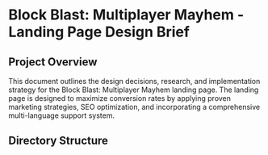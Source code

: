 # Block Blast: Multiplayer Mayhem - Landing Page Design Brief

## Project Overview

This document outlines the design decisions, research, and implementation strategy for the Block Blast: Multiplayer Mayhem landing page. The landing page is designed to maximize conversion rates by applying proven marketing strategies, SEO optimization, and incorporating a comprehensive multi-language support system.

## Directory Structure


